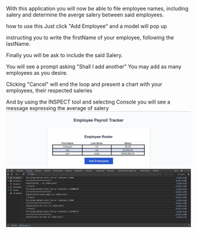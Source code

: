 With this application you will now be able to file employee names, including salery and determine the averge salery between said employees.

how to use this
Just click "Add Employee" and a model will pop up 

instructing you to write the firstName of your employee, following the lastName. 

Finally you will be ask to include the said Salery.

You will see a prompt asking "Shall I add another" You may add as many employees as you desire. 

Clicking "Cancel" will end the loop and present a chart with your employees, their respected saleries 

And by using the INSPECT tool and selecting Console you will see a message expressing the average of salery
![alt text](<Screen Shot 2024-06-12 at 5.03.11 PM.png>)